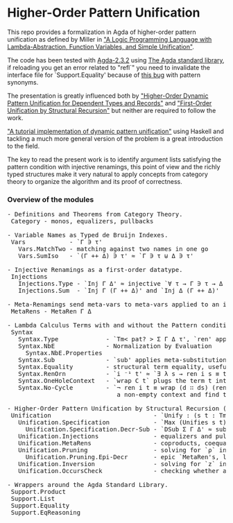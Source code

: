 Higher-Order Pattern Unification
================================

This repo provides a formalization in Agda of higher-order pattern unification as defined by Miller in ["A Logic Programming Language with Lambda-Abstraction, Function Variables, and Simple Unification"](http://citeseerx.ist.psu.edu/viewdoc/summary?doi=10.1.1.54.8958).

The code has been tested with [Agda-2.3.2](http://hackage.haskell.org/package/Agda-2.3.2) using [The Agda standard library](http://wiki.portal.chalmers.se/agda/pmwiki.php?n=Libraries.StandardLibrary), if reloading you get an error related to "refl\`" you need to invalidate the interface file for `Support.Equality' because of [this bug](http://code.google.com/p/agda/issues/detail?id=756) with pattern synonyms.

The presentation is greatly influenced both by ["Higher-Order Dynamic Pattern Unification for Dependent Types and Records"](http://citeseerx.ist.psu.edu/viewdoc/summary?doi=10.1.1.190.4789) and ["First-Order Unification by Structural Recursion"](http://citeseerx.ist.psu.edu/viewdoc/summary?doi=10.1.1.25.1516) but neither are required to follow the work.

["A tutorial implementation of dynamic pattern unification"](https://personal.cis.strath.ac.uk/adam.gundry/pattern-unify/) using Haskell and tackling a much more general version of the problem is a great introduction to the field.


The key to read the present work is to identify argument lists satisfying the pattern condition with injective renamings, this point of view and the richly typed structures make it very natural to apply concepts from category theory to organize the algorithm and its proof of correctness.

### Overview of the modules
<pre>
- Definitions and Theorems from Category Theory.
 Category - monos, equalizers, pullbacks

- Variable Names as Typed de Bruijn Indexes.
 Vars            - `Γ ∋ τ'
   Vars.MatchTwo - matching against two names in one go
   Vars.SumIso   - `(Γ ++ Δ) ∋ τ' ≈ `Γ ∋ τ ⊎ Δ ∋ τ'

- Injective Renamings as a first-order datatype.
 Injections 
   Injections.Type - `Inj Γ Δ' ≈ injective `∀ τ → Γ ∋ τ → Δ ∋ τ'
   Injections.Sum  - `Inj Γ (Γ ++ Δ)' and `Inj Δ (Γ ++ Δ)'  

- Meta-Renamings send meta-vars to meta-vars applied to an injective renaming.
 MetaRens - MetaRen Γ Δ 

- Lambda Calculus Terms with and without the Pattern condition. 
 Syntax
   Syntax.Type             - `Tm< pat? > Σ Γ Δ τ', `ren' applies renamings `Inj Δ₀ Δ₁`
   Syntax.NbE              - Normalization by Evaluation
     Syntax.NbE.Properties
   Syntax.Sub              - `sub' applies meta-substitutions `Sub< pat? > Σ Γ₀ Γ₁`
   Syntax.Equality         - structural term equality, useful for recursing over its proofs
   Syntax.RenOrn           - `i ⁻¹ t' ≈ `∃ λ s → ren i s ≡ t' as an inductive type
   Syntax.OneHoleContext   - `wrap C t` plugs the term t into the hole of the context C 
   Syntax.No-Cycle         - `¬ ren i t ≡ wrap (d ∷ ds) (ren j t)' i.e. you can't go down 
                              a non-empty context and find the same term you started with

- Higher-Order Pattern Unification by Structural Recursion (well, almost).
 Unification                            - `Unify : (s t : Tm Sg G D T) → ∃σ-pat Max (Unifies s t) ⊎ ¬ ∃σ Unifies s t`
   Unification.Specification            - `Max (Unifies s t) σ` ≈ σ is the most general unifier of s and t
     Unification.Specification.Decr-Sub - `DSub Σ Γ Δ' ≈ substitutions decreasing the size of the context, or isomorphisms
   Unification.Injections               - equalizers and pullbacks
   Unification.MetaRens                 - coproducts, coequalizers and pushouts
   Unification.Pruning                  - solving for `ρ` in `ren i z ≡ sub ρ t`
     Unification.Pruning.Epi-Decr       - epic `MetaRen's, like `ρ' above, won't enlarge the context
   Unification.Inversion                - solving for `z` in `ren i z ≡ sub ρ t`
   Unification.OccursCheck              - checking whether a meta-var occurs in a term

- Wrappers around the Agda Standard Library.
 Support.Product
 Support.List
 Support.Equality
 Support.EqReasoning
</pre>
